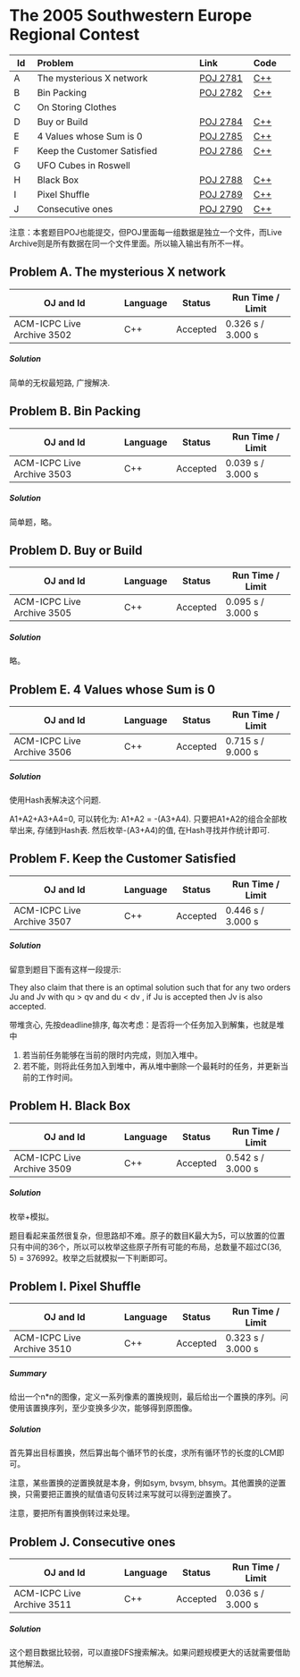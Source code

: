 # The 2005 Southwestern Europe Regional Contest

<table>
<thead>
<th width='40px' align='center'>Id</th>
<th width='500px' align='left'>Problem</th>
<th width='130px' align='left'>Link</th>
<th width='80px' align='left'>Code</th>
</thead>
<tbody>
<tr><td>A</td>   <td>The mysterious X network</td>   <td><a href='http://poj.org/problem?id=2781'>POJ 2781</a></td>   <td><a href='la3502.cpp'>C++</a></td>   </tr>
<tr><td>B</td>   <td>Bin Packing</td>   <td><a href='http://poj.org/problem?id=2782'>POJ 2782</a></td>   <td><a href='la3503.cpp'>C++</a></td>   </tr>
<tr><td>C</td>   <td>On Storing Clothes</td>   <td></td>   <td></td>   </tr>
<tr><td>D</td>   <td>Buy or Build</td>   <td><a href='http://poj.org/problem?id=2784'>POJ 2784</a></td>   <td><a href='la3505.cpp'>C++</a></td>   </tr>
<tr><td>E</td>   <td>4 Values whose Sum is 0</td>   <td><a href='http://poj.org/problem?id=2785'>POJ 2785</a></td>   <td><a href='la3506.cpp'>C++</a></td>   </tr>
<tr><td>F</td>   <td>Keep the Customer Satisfied</td>   <td><a href='http://poj.org/problem?id=2786'>POJ 2786</a></td>   <td><a href='la3507.cpp'>C++</a></td>   </tr>
<tr><td>G</td>   <td>UFO Cubes in Roswell</td>   <td></td>   <td></td>   </tr>
<tr><td>H</td>   <td>Black Box</td>   <td><a href='http://poj.org/problem?id=2788'>POJ 2788</a></td>   <td><a href='la3509.cpp'>C++</a></td>   </tr>
<tr><td>I</td>   <td>Pixel Shuffle</td>   <td><a href='http://poj.org/problem?id=2789'>POJ 2789</a></td>   <td><a href='la3510.cpp'>C++</a></td>   </tr>
<tr><td>J</td>   <td>Consecutive ones</td>   <td><a href='http://poj.org/problem?id=2790'>POJ 2790</a></td>   <td><a href='la3511.cpp'>C++</a></td>   </tr>
</tbody>
</table>

注意：本套题目POJ也能提交，但POJ里面每一组数据是独立一个文件，而Live Archive则是所有数据在同一个文件里面。所以输入输出有所不一样。

## Problem A. The mysterious X network


OJ and Id							| Language	| Status        | Run Time / Limit            |
-----------------------				| --------	| ------------- | -------------               |
ACM-ICPC Live Archive 3502			| C++		| Accepted		| 0.326 s / 3.000 s			  |

##### Solution
简单的无权最短路, 广搜解决. 


## Problem B. Bin Packing


OJ and Id							| Language	| Status        | Run Time / Limit            |
-----------------------				| --------	| ------------- | -------------               |
ACM-ICPC Live Archive 3503			| C++		| Accepted		| 0.039 s / 3.000 s			  |


##### Solution
简单题，略。



## Problem D. Buy or Build


OJ and Id							| Language	| Status        | Run Time / Limit            |
-----------------------				| --------	| ------------- | -------------               |
ACM-ICPC Live Archive 3505			| C++		| Accepted		| 0.095 s / 3.000 s			  |

##### Solution
略。


## Problem E. 4 Values whose Sum is 0


OJ and Id							| Language	| Status        | Run Time / Limit            |
-----------------------				| --------	| ------------- | -------------               |
ACM-ICPC Live Archive 3506			| C++		| Accepted		| 0.715 s / 9.000 s			  |


##### Solution
使用Hash表解决这个问题.

A1+A2+A3+A4=0, 可以转化为: A1+A2 = -(A3+A4). 只要把A1+A2的组合全部枚举出来, 存储到Hash表. 然后枚举-(A3+A4)的值, 在Hash寻找并作统计即可. 


## Problem F. Keep the Customer Satisfied


OJ and Id							| Language	| Status        | Run Time / Limit            |
-----------------------				| --------	| ------------- | -------------               |
ACM-ICPC Live Archive 3507			| C++		| Accepted		| 0.446 s / 3.000 s			  |


##### Solution
留意到题目下面有这样一段提示:

They also claim that there is an optimal solution such that for any two orders Ju and Jv with qu \> qv and du \< dv , if Ju is accepted then Jv is also accepted.

带堆贪心, 先按deadline排序, 每次考虑：是否将一个任务加入到解集，也就是堆中

1. 若当前任务能够在当前的限时内完成，则加入堆中。
2. 若不能，则将此任务加入到堆中，再从堆中删除一个最耗时的任务，并更新当前的工作时间。 



## Problem H. Black Box


OJ and Id							| Language	| Status        | Run Time / Limit            |
-----------------------				| --------	| ------------- | -------------               |
ACM-ICPC Live Archive 3509			| C++		| Accepted		| 0.542 s / 3.000 s			  |

##### Solution
枚举+模拟。

题目看起来虽然很复杂，但思路却不难。原子的数目K最大为5，可以放置的位置只有中间的36个，所以可以枚举这些原子所有可能的布局，总数量不超过C(36, 5) = 376992。枚举之后就模拟一下判断即可。


## Problem I. Pixel Shuffle


OJ and Id							| Language	| Status        | Run Time / Limit            |
-----------------------				| --------	| ------------- | -------------               |
ACM-ICPC Live Archive 3510			| C++		| Accepted		| 0.323 s / 3.000 s			  |


##### Summary
给出一个n*n的图像，定义一系列像素的置换规则，最后给出一个置换的序列。问使用该置换序列，至少变换多少次，能够得到原图像。
##### Solution

首先算出目标置换，然后算出每个循环节的长度，求所有循环节的长度的LCM即可。

注意，某些置换的逆置换就是本身，例如sym, bvsym, bhsym。其他置换的逆置换，只需要把正置换的赋值语句反转过来写就可以得到逆置换了。

注意，要把所有置换倒转过来处理。 


## Problem J. Consecutive ones


OJ and Id							| Language	| Status        | Run Time / Limit            |
-----------------------				| --------	| ------------- | -------------               |
ACM-ICPC Live Archive 3511			| C++		| Accepted		| 0.036 s / 3.000 s			  |


##### Solution
这个题目数据比较弱，可以直接DFS搜索解决。如果问题规模更大的话就需要借助其他解法。

